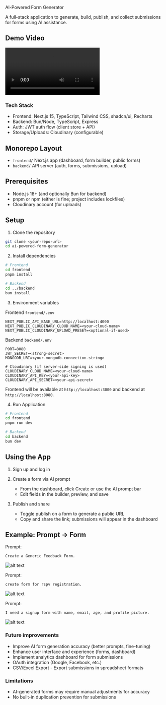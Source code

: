 AI-Powered Form Generator

A full-stack application to generate, build, publish, and collect submissions for forms using AI assistance.

## Demo Video
![demo](assets/AI%20Form%20Builder.mp4)


### Tech Stack
- Frontend: Next.js 15, TypeScript, Tailwind CSS, shadcn/ui, Recharts
- Backend: Bun/Node, TypeScript, Express
- Auth: JWT auth flow (client store + API)
- Storage/Uploads: Cloudinary (configurable)



## Monorepo Layout

- `frontend/` Next.js app (dashboard, form builder, public forms)
- `backend/` API server (auth, forms, submissions, upload)



## Prerequisites
- Node.js 18+ (and optionally Bun for backend)
- pnpm or npm (either is fine; project includes lockfiles)
- Cloudinary account (for uploads)



## Setup

1) Clone the repository
```bash
git clone <your-repo-url>
cd ai-powered-form-generator
```

2) Install dependencies
```bash
# Frontend
cd frontend
pnpm install

# Backend
cd ../backend
bun install
```

3) Environment variables

Frontend `frontend/.env`
```
NEXT_PUBLIC_API_BASE_URL=http://localhost:4000
NEXT_PUBLIC_CLOUDINARY_CLOUD_NAME=<your-cloud-name>
NEXT_PUBLIC_CLOUDINARY_UPLOAD_PRESET=<optional-if-used>
```

Backend `backend/.env`
```
PORT=8080
JWT_SECRET=<strong-secret>
MONGODB_URI=<your-mongodb-connection-string>

# Cloudinary (if server-side signing is used)
CLOUDINARY_CLOUD_NAME=<your-cloud-name>
CLOUDINARY_API_KEY=<your-api-key>
CLOUDINARY_API_SECRET=<your-api-secret>
```

Frontend will be available at `http://localhost:3000` and backend at `http://localhost:8080`.


4) Run Application
```bash
# Frontend
cd frontend
pnpm run dev

# Backend
cd backend
bun dev
```




## Using the App

1) Sign up and log in

2) Create a form via AI prompt
   - From the dashboard, click Create or use the AI prompt bar
   - Edit fields in the builder, preview, and save

3) Publish and share
   - Toggle publish on a form to generate a public URL
   - Copy and share the link; submissions will appear in the dashboard



## Example: Prompt → Form

Prompt:
```
Create a Generic Feedback Form.
```
![alt text](assets/image.png)

Prompt:
```
create form for rspv registration.
```
![alt text](assets/image-1.png)

Prompt:
```
I need a signup form with name, email, age, and profile picture.
```
![alt text](assets/image-2.png)



### Future improvements
- Improve AI form generation accuracy (better prompts, fine-tuning)
- Enhance user interface and experience (forms, dashboard)
- Implement analytics dashboard for form submissions
- OAuth integration (Google, Facebook, etc.)
- CSV/Excel Export - Export submissions in spreadsheet formats

### Limitations
- AI-generated forms may require manual adjustments for accuracy
- No built-in duplication prevention for submissions
